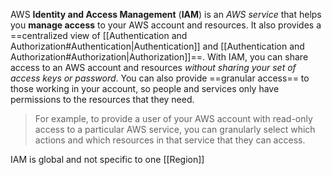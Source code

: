 AWS **Identity and Access Management** (**IAM**) is an *AWS service* that helps you **manage access** to your AWS account and resources. It also provides a ==centralized view of [[Authentication and Authorization#Authentication|Authentication]] and [[Authentication and Authorization#Authorization|Authorization]]==. With IAM, you can share access to an AWS account and resources *without sharing your set of access keys or password*. You can also provide ==granular access== to those working in your account, so people and services only have permissions to the resources that they need. 

> For example, to provide a user of your AWS account with read-only access to a particular AWS service, you can granularly select which actions and which resources in that service that they can access.

IAM is global and not specific to one [[Region]]
